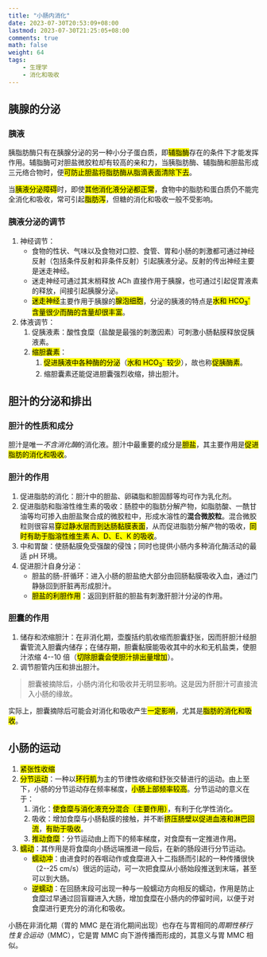 ```yaml
---
title: "小肠内消化"
date: 2023-07-30T20:53:09+08:00
lastmod: 2023-07-30T21:25:05+08:00
comments: true
math: false
weight: 64
tags:
    - 生理学
    - 消化和吸收
---
```


## 胰腺的分泌

### 胰液

胰脂肪酶只有在胰腺分泌的另一种小分子蛋白质，即<mark>辅脂酶</mark>存在的条件下才能发挥作用。辅脂酶可对胆盐微胶粒却有较高的亲和力，当胰脂肪酶、辅脂酶和胆盐形成三元络合物时，便<mark>可防止胆盐将脂肪酶从脂滴表面清除下去</mark>。

当<mark>胰液分泌障碍</mark>时，即使<mark>其他消化液分泌都正常</mark>，食物中的脂肪和蛋白质仍不能完全消化和吸收，常可引起<mark>脂肪泻</mark>，但糖的消化和吸收一般不受影响。

### 胰液分泌的调节

1. 神经调节：
    - 食物的性状、气味以及食物对口腔、食管、胃和小肠的刺激都可通过神经反射（包括条件反射和非条件反射）引起胰液分泌。反射的传出神经主要是迷走神经。
    - 迷走神经可通过其末梢释放 ACh 直接作用于胰腺，也可通过引起促胃液素的释放，间接引起胰腺分泌。
    - <mark>迷走神经</mark>主要作用于胰腺的<mark>腺泡细胞</mark>，分泌的胰液的特点是<mark>水和 HCO<sub>3</sub><sup>-</sup> 含量很少而酶的含量却很丰富</mark>。
2. 体液调节：
    1. 促胰液素：酸性食糜（盐酸是最强的刺激因素）可刺激小肠黏膜释放促胰液素。
    2. <mark>缩胆囊素</mark>：
        1. <mark>促进胰液中各种酶的分泌</mark>（<mark>水和 HCO<sub>3</sub><sup>-</sup> 较少</mark>），故也称<mark>促胰酶素</mark>。
        2. 缩胆囊素还能促进胆囊强烈收缩，排出胆汁。

## 胆汁的分泌和排出

### 胆汁的性质和成分

胆汁是唯一*不含消化酶*的消化液。胆汁中最重要的成分是<mark>胆盐</mark>，其主要作用是<mark>促进脂肪的消化和吸收</mark>。

### 胆汁的作用

1. 促进脂肪的消化：胆汁中的胆盐、卵磷脂和胆固醇等均可作为乳化剂。
2. 促进脂肪和脂溶性维生素的吸收：肠腔中的脂肪分解产物，如脂肪酸、一酰甘油等均可掺入由胆盐聚合成的微胶粒中，形成水溶性的**混合微胶粒**。混合微胶粒则很容易<mark>穿过静水层而到达肠黏膜表面</mark>，从而促进脂肪分解产物的吸收，<mark>同时有助于脂溶性维生素 A、D、E、K 的吸收</mark>。
3. 中和胃酸：使肠黏膜免受强酸的侵蚀；同时也提供小肠内多种消化酶活动的最适 pH 环境。
4. 促进胆汁自身分泌：
    - 胆盐的肠-肝循环：进入小肠的胆盐绝大部分由回肠黏膜吸收入血，通过门静脉回到肝脏再形成胆汁。
    - <mark>胆盐的利胆作用</mark>：返回到肝脏的胆盐有刺激肝胆汁分泌的作用。

### 胆囊的作用

1. 储存和浓缩胆汁：在非消化期，壶腹括约肌收缩而胆囊舒张，因而肝胆汁经胆囊管流入胆囊内储存；在储存期，胆囊黏膜能吸收其中的水和无机盐类，使胆汁浓缩 4--10 倍（<mark>切除胆囊会使胆汁排出量增加</mark>）。
2. 调节胆管内压和排出胆汁。

> 胆囊被摘除后，小肠内消化和吸收并无明显影响。这是因为肝胆汁可直接流入小肠的缘故。

实际上，胆囊摘除后可能会对消化和吸收产生<mark>一定影响</mark>，尤其是<mark>脂肪的消化和吸收</mark>。

## 小肠的运动

1. <mark>紧张性收缩</mark>
2. <mark>分节运动</mark>：一种以<mark>环行肌</mark>为主的节律性收缩和舒张交替进行的运动。由上至下，小肠的分节运动存在频率梯度，<mark>小肠上部频率较高</mark>。分节运动的意义在于：
    1. 消化：<mark>使食糜与消化液充分混合（主要作用）</mark>，有利于化学性消化。
    2. 吸收：增加食糜与小肠黏膜的接触，并不断<mark>挤压肠壁以促进血液和淋巴回流</mark>，<mark>有助于吸收</mark>。
    3. <mark>推动食糜</mark>：分节运动由上而下的频率梯度，对食糜有一定推进作用。
3. <mark>蠕动</mark>：其作用是将食糜向小肠远端推进一段后，在新的肠段进行分节运动。
    - <mark>蠕动冲</mark>：由进食时的吞咽动作或食糜进入十二指肠而引起的一种传播很快（2--25 cm/s）很远的运动，可一次把食糜从小肠始段推送到末端，甚至可以到大肠。
    - <mark>逆蠕动</mark>：在回肠末段可出现一种与一般蠕动方向相反的蠕动，作用是防止食糜过早通过回盲瓣进入大肠，增加食糜在小肠内的停留时间，以便于对食糜进行更充分的消化和吸收。

小肠在非消化期（胃的 MMC 是在消化期间出现）也存在与胃相同的*周期性移行性复合运动*（MMC），它是胃 MMC 向下游传播而形成的，其意义与胃 MMC 相似。
